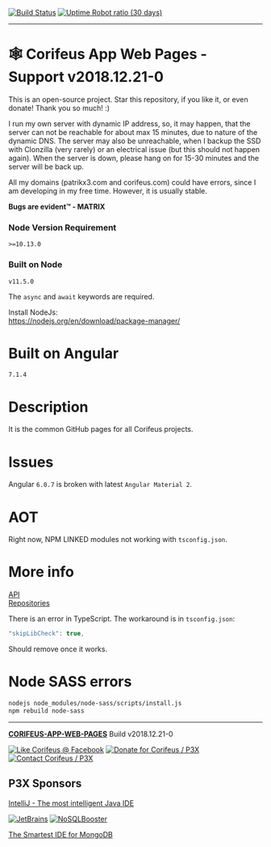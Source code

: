 [//]: #@corifeus-header

 [![Build Status](https://travis-ci.org/patrikx3/corifeus-app-web-pages.svg?branch=master)](https://travis-ci.org/patrikx3/corifeus-app-web-pages) 
[![Uptime Robot ratio (30 days)](https://img.shields.io/uptimerobot/ratio/m780749701-41bcade28c1ea8154eda7cca.svg)](https://uptimerobot.patrikx3.com/)

  
 
---
# 🕸️ Corifeus App Web Pages - Support v2018.12.21-0  

This is an open-source project. Star this repository, if you like it, or even donate! Thank you so much! :)

I run my own server with dynamic IP address, so, it may happen, that the server can not be reachable for about max 15 minutes, due to nature of the dynamic DNS. The server may also be unreachable, when I backup the SSD with Clonzilla (very rarely) or an electrical issue (but this should not happen again). When the server is down, please hang on for 15-30 minutes and the server will be back up.

All my domains (patrikx3.com and corifeus.com) could have errors, since I am developing in my free time. However, it is usually stable.

**Bugs are evident™ - MATRIX️**

### Node Version Requirement 
``` 
>=10.13.0 
```  
   
### Built on Node 
``` 
v11.5.0
```   
   
The ```async``` and ```await``` keywords are required.

Install NodeJs:    
https://nodejs.org/en/download/package-manager/    


# Built on Angular

```text
7.1.4
```
            


# Description  

                        
[//]: #@corifeus-header:end

It is the common GitHub pages for all Corifeus projects.

# Issues

Angular `6.0.7` is broken with latest `Angular Material 2`.


# AOT
Right now, NPM LINKED modules not working with ```tsconfig.json```.

# More info
[API](https://api.github.com/)   
[Repositories](https://api.github.com/users/patrikx3/repos)


There is an error in TypeScript. The workaround is in ```tsconfig.json```:
```js
"skipLibCheck": true,
```

Should remove once it works.

# Node SASS errors
```bash
nodejs node_modules/node-sass/scripts/install.js
npm rebuild node-sass
```


[//]: #@corifeus-footer

---

[**CORIFEUS-APP-WEB-PAGES**](https://pages.corifeus.com/corifeus-app-web-pages) Build v2018.12.21-0 

[![Like Corifeus @ Facebook](https://img.shields.io/badge/LIKE-Corifeus-3b5998.svg)](https://www.facebook.com/corifeus.software) [![Donate for Corifeus / P3X](https://img.shields.io/badge/Donate-Corifeus-003087.svg)](https://www.paypal.com/cgi-bin/webscr?cmd=_s-xclick&hosted_button_id=QZVM4V6HVZJW6)  [![Contact Corifeus / P3X](https://img.shields.io/badge/Contact-P3X-ff9900.svg)](https://www.patrikx3.com/en/front/contact) 


## P3X Sponsors

[IntelliJ - The most intelligent Java IDE](https://www.jetbrains.com)
  
[![JetBrains](https://cdn.corifeus.com/assets/svg/jetbrains-logo.svg)](https://www.jetbrains.com/) [![NoSQLBooster](https://cdn.corifeus.com/assets/png/nosqlbooster-70x70.png)](https://www.nosqlbooster.com/)

[The Smartest IDE for MongoDB](https://www.nosqlbooster.com)
  
  
 

[//]: #@corifeus-footer:end